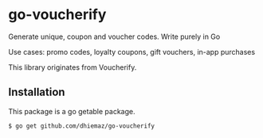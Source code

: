 # go-voucherify

Generate unique, coupon and voucher codes. Write purely in Go

Use cases: promo codes, loyalty coupons, gift vouchers, in-app purchases

This library originates from Voucherify.

## Installation

This package is a go getable package.

``$ go get github.com/dhiemaz/go-voucherify``

